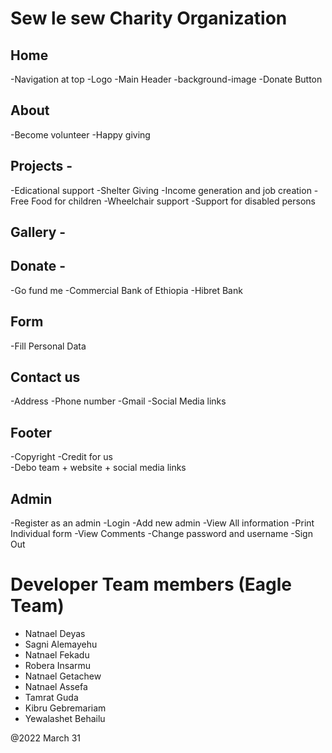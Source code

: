 # Sew le sew Charity Organization

## Home

-Navigation at top
-Logo
-Main Header
-background-image
-Donate Button

## About

-Become volunteer
-Happy giving

## Projects -

-Edicational support
-Shelter Giving
-Income generation and job creation
-Free Food for children
-Wheelchair support
-Support for disabled persons

## Gallery -

## Donate -

-Go fund me
-Commercial Bank of Ethiopia
-Hibret Bank

## Form
-Fill Personal Data

## Contact us

-Address
-Phone number
-Gmail
-Social Media links

## Footer

-Copyright
-Credit for us  
-Debo team + website + social media links
 
 ## Admin

 -Register as an admin
 -Login
 -Add new admin
 -View All information
 -Print Individual form
 -View Comments
 -Change password and username
 -Sign Out
 

 # Developer Team members (Eagle Team)
 - Natnael Deyas
 - Sagni Alemayehu
 - Natnael Fekadu
 - Robera Insarmu
 - Natnael Getachew
 - Natnael Assefa
 - Tamrat Guda
 - Kibru Gebremariam
 - Yewalashet Behailu

 
@2022 March 31

